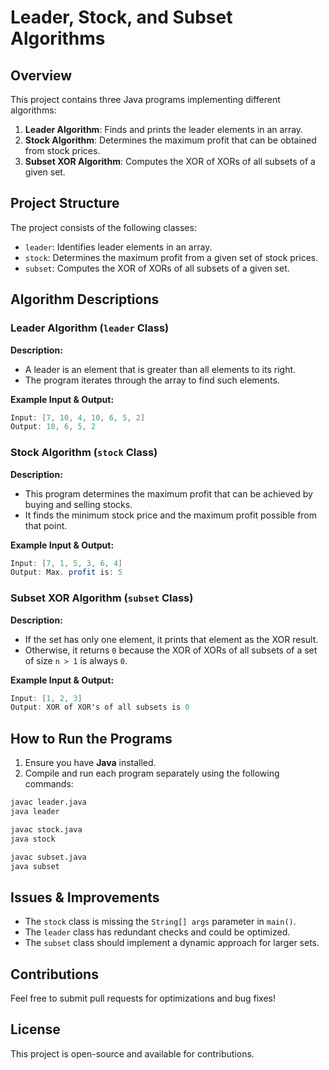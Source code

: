 # Leader, Stock, and Subset Algorithms

## Overview
This project contains three Java programs implementing different algorithms:
1. **Leader Algorithm**: Finds and prints the leader elements in an array.
2. **Stock Algorithm**: Determines the maximum profit that can be obtained from stock prices.
3. **Subset XOR Algorithm**: Computes the XOR of XORs of all subsets of a given set.

## Project Structure
The project consists of the following classes:

- `leader`: Identifies leader elements in an array.
- `stock`: Determines the maximum profit from a given set of stock prices.
- `subset`: Computes the XOR of XORs of all subsets of a given set.

## Algorithm Descriptions

### Leader Algorithm (`leader` Class)
**Description:**
- A leader is an element that is greater than all elements to its right.
- The program iterates through the array to find such elements.

**Example Input & Output:**
```java
Input: [7, 10, 4, 10, 6, 5, 2]
Output: 10, 6, 5, 2
```

### Stock Algorithm (`stock` Class)
**Description:**
- This program determines the maximum profit that can be achieved by buying and selling stocks.
- It finds the minimum stock price and the maximum profit possible from that point.

**Example Input & Output:**
```java
Input: [7, 1, 5, 3, 6, 4]
Output: Max. profit is: 5
```

### Subset XOR Algorithm (`subset` Class)
**Description:**
- If the set has only one element, it prints that element as the XOR result.
- Otherwise, it returns `0` because the XOR of XORs of all subsets of a set of size `n > 1` is always `0`.

**Example Input & Output:**
```java
Input: [1, 2, 3]
Output: XOR of XOR's of all subsets is 0
```

## How to Run the Programs
1. Ensure you have **Java** installed.
2. Compile and run each program separately using the following commands:

```sh
javac leader.java
java leader

javac stock.java
java stock

javac subset.java
java subset
```

## Issues & Improvements
- The `stock` class is missing the `String[] args` parameter in `main()`.
- The `leader` class has redundant checks and could be optimized.
- The `subset` class should implement a dynamic approach for larger sets.

## Contributions
Feel free to submit pull requests for optimizations and bug fixes!

## License
This project is open-source and available for contributions.
